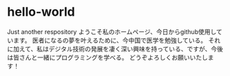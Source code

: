 # hello-world
Just another respository
ようこそ私のホームページ、今日からgithub使用しています。
医者になるの夢を叶えるために、今中国で医学を勉強している。
それに加えて、私はデジタル技術の発展を凄く深い興味を持っている、ですが、今後は皆さんと一緒にプログラミングを学べる。
どうぞよろしくお願いいたします！
